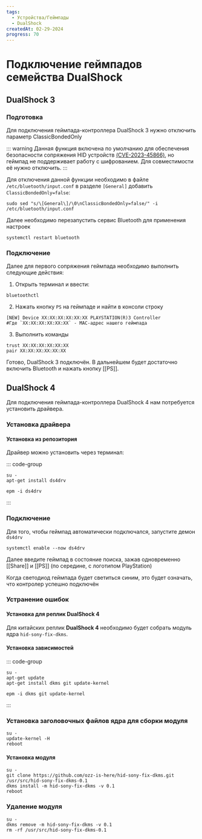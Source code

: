 ```yaml
---
tags:
  - Устройства/Геймпады
  - DualShock
createdAt: 02-29-2024
progress: 70
---
```


# Подключение геймпадов семейства DualShock

## DualShock 3

### Подготовка

Для подключения геймпада-контроллера DualShock 3 нужно отключить параметр ClassicBondedOnly

::: warning
Данная функция включена по умолчанию для обеспечения безопасности сопряжения HID устройств [(CVE-2023-45866)](https://security-tracker.debian.org/tracker/CVE-2023-45866), но геймпад не поддерживает работу с шифрованием. Для совместимости её нужно отключить.
:::

Для отключения данной функции необходимо в файле `/etc/bluetooth/input.conf` в разделе `[General]` добавить `ClassicBondedOnly=false`:

```shell
sudo sed "s/\[General\]/\0\nClassicBondedOnly=false/" -i /etc/bluetooth/input.conf
```

Далее необходимо перезапустить сервис Bluetooth для применения настроек

```shell
systemctl restart bluetooth
```

### Подключение

Далее для первого сопряжения геймпада необходимо выполнить следующие действия:

1. Открыть терминал и ввести:

```shell
bluetoothctl
```

2. Нажать кнопку `PS` на геймпаде и найти в консоли строку

```
[NEW] Device XX:XX:XX:XX:XX:XX PLAYSTATION(R)3 Controller
#Где `XX:XX:XX:XX:XX:XX` - MAC-адрес нашего геймпада
```

3. Выполнить команды

```
trust XX:XX:XX:XX:XX:XX
pair XX:XX:XX:XX:XX:XX
```

Готово, DualShock 3 подключён. В дальнейшем будет достаточно включить Bluetooth и нажать кнопку [[PS]].

## DualShock 4

Для подключения геймпада-контроллера DualShock 4 нам потребуется установить драйвера.

### Установка драйвера

#### Установка из репозитория

Драйвер можно установить через терминал:

::: code-group

```shell[apt-get]
su -
apt-get install ds4drv
```

```shell[epm]
epm -i ds4drv
```

:::

### Подключение

Для того, чтобы геймпад автоматически подключался, запустите демон `ds4drv`

```shell
systemctl enable --now ds4drv
```

Далее введите геймпад в состояние поиска, зажав одновременно [[Share]] и [[PS]] (по середине, с логотипом PlayStation)

Когда светодиод геймпада будет светиться синим, это будет означать, что контролер успешно подключён

### Устранение ошибок

#### Установка для реплик DualShock 4

Для китайских реплик **DualShock 4** необходимо будет собрать модуль ядра `hid-sony-fix-dkms`.

#### Установка зависимостей

::: code-group

```shell[apt-get]
su -
apt-get update
apt-get install dkms git update-kernel
```

```shell[epm]
epm -i dkms git update-kernel
```

:::


### Установка заголовочных файлов ядра для сборки модуля

```shell
su -
update-kernel -H
reboot
```

#### Установка модуля

```shell
su -
git clone https://github.com/ozz-is-here/hid-sony-fix-dkms.git /usr/src/hid-sony-fix-dkms-0.1
dkms install -m hid-sony-fix-dkms -v 0.1
reboot
```

### Удаление модуля

```shell
su -
dkms remove -m hid-sony-fix-dkms -v 0.1
rm -rf /usr/src/hid-sony-fix-dkms-0.1
```

